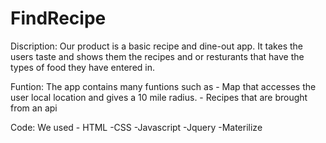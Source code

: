 # FindRecipe
Discription: Our product is a basic recipe and dine-out app. It takes the users taste and shows them the recipes and or resturants that have the types of food they have entered in.

Funtion: The app contains many funtions such as
    - Map that accesses the user local location and gives a 10 mile radius.
    - Recipes that are brought from an api

Code: We used 
    - HTML
    -CSS
    -Javascript
    -Jquery
    -Materilize